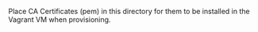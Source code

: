 Place CA Certificates (pem) in this directory for them to be installed in the Vagrant VM when provisioning.